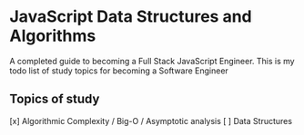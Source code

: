 # JavaScript Data Structures and Algorithms

A completed guide to becoming a Full Stack JavaScript Engineer.
This is my todo list of study topics for becoming a Software Engineer

## Topics of study

[x] Algorithmic Complexity / Big-O / Asymptotic analysis
[ ] Data Structures
